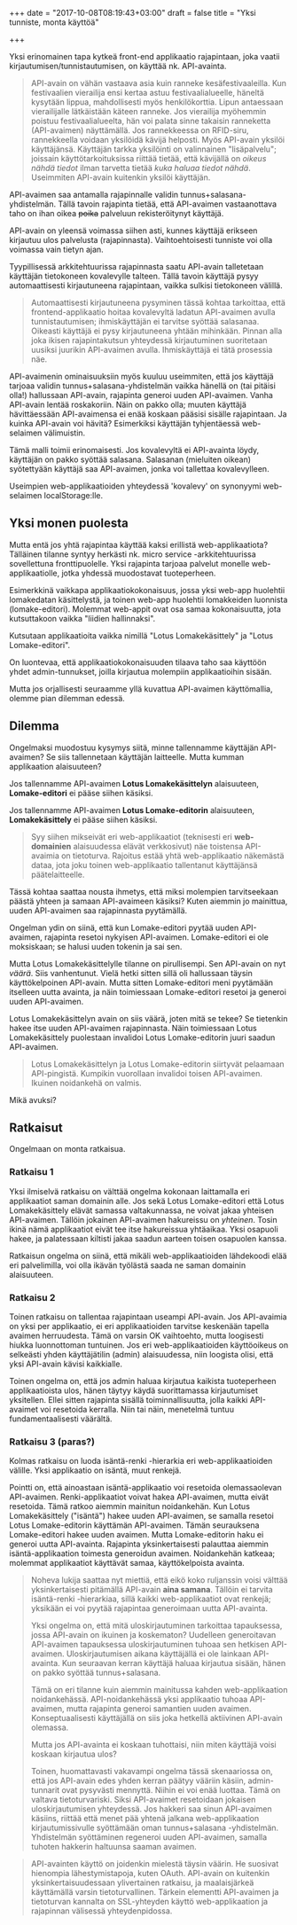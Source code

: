 +++
date = "2017-10-08T08:19:43+03:00"
draft = false
title = "Yksi tunniste, monta käyttöä"

+++

Yksi erinomainen tapa kytkeä front-end applikaatio rajapintaan, joka vaatii kirjautumisen/tunnistautumisen, on käyttää nk. API-avainta. 

> API-avain on vähän vastaava asia kuin ranneke kesäfestivaaleilla. Kun festivaalien vierailija ensi kertaa astuu festivaalialueelle, häneltä kysytään lippua, mahdollisesti myös henkilökorttia. Lipun antaessaan vierailijalle lätkäistään käteen ranneke. Jos vierailija myöhemmin poistuu festivaalialueelta, hän voi palata sinne takaisin ranneketta (API-avaimen) näyttämällä. Jos rannekkeessa on RFID-siru, rannekkeella voidaan yksilöidä kävijä helposti. Myös API-avain yksilöi käyttäjänsä. Käyttäjän tarkka yksilöinti on valinnainen "lisäpalvelu"; joissain käyttötarkoituksissa riittää tietää, että kävijällä on *oikeus nähdä tiedot* ilman tarvetta tietää *kuka haluaa tiedot nähdä*. Useimmiten API-avain kuitenkin yksilöi käyttäjän.

API-avaimen saa antamalla rajapinnalle validin tunnus+salasana-yhdistelmän. Tällä tavoin rajapinta tietää, että API-avaimen vastaanottava taho on ihan oikea ~~poika~~ palveluun rekisteröitynyt käyttäjä.

API-avain on yleensä voimassa siihen asti, kunnes käyttäjä erikseen kirjautuu ulos palvelusta (rajapinnasta). Vaihtoehtoisesti tunniste voi olla voimassa vain tietyn ajan. 

Tyypillisessä arkkitehtuurissa rajapinnasta saatu API-avain talletetaan käyttäjän tietokoneen kovalevylle talteen. Tällä tavoin käyttäjä pysyy automaattisesti kirjautuneena rajapintaan, vaikka sulkisi tietokoneen välillä. 

> Automaattisesti kirjautuneena pysyminen tässä kohtaa tarkoittaa, että frontend-applikaatio hoitaa kovalevyltä ladatun API-avaimen avulla tunnistautumisen; ihmiskäyttäjän ei tarvitse syöttää salasanaa. Oikeasti käyttäjä ei pysy kirjautuneena yhtään mihinkään. Pinnan alla joka ikisen rajapintakutsun yhteydessä kirjautuminen suoritetaan uusiksi juurikin API-avaimen avulla. Ihmiskäyttäjä ei tätä prosessia näe.

API-avaimenin ominaisuuksiin myös kuuluu useimmiten, että jos käyttäjä tarjoaa validin tunnus+salasana-yhdistelmän vaikka hänellä on (tai pitäisi olla!) hallussaan API-avain, rajapinta generoi uuden API-avaimen. Vanha API-avain lentää roskakoriin. Näin on pakko olla; muuten käyttäjä hävittäessään API-avaimensa ei enää koskaan pääsisi sisälle rajapintaan. Ja kuinka API-avain voi hävitä? Esimerkiksi käyttäjän tyhjentäessä web-selaimen välimuistin.

Tämä malli toimii erinomaisesti. Jos kovalevyltä ei API-avainta löydy, käyttäjän on pakko syöttää salasana. Salasanan (mieluiten oikean) syötettyään käyttäjä saa API-avaimen, jonka voi tallettaa kovalevylleen.

Useimpien web-applikaatioiden yhteydessä 'kovalevy' on synonyymi web-selaimen localStorage:lle. 

## Yksi monen puolesta

Mutta entä jos yhtä rajapintaa käyttää kaksi erillistä web-applikaatiota? Tälläinen tilanne syntyy herkästi nk. micro service -arkkitehtuurissa sovellettuna fronttipuolelle. Yksi rajapinta tarjoaa palvelut monelle web-applikaatiolle, jotka yhdessä muodostavat tuoteperheen. 

Esimerkkinä vaikkapa applikaatiokokonaisuus, jossa yksi web-app huolehtii lomakedatan käsittelystä, ja toinen web-app huolehtii lomakkeiden luonnista (lomake-editori). Molemmat web-appit ovat osa samaa kokonaisuutta, jota kutsuttakoon vaikka "liidien hallinnaksi". 

Kutsutaan applikaatioita vaikka nimillä "Lotus Lomakekäsittely" ja "Lotus Lomake-editori".

On luontevaa, että applikaatiokokonaisuuden tilaava taho saa käyttöön yhdet admin-tunnukset, joilla kirjautua molempiin applikaatioihin sisään.

Mutta jos orjallisesti seuraamme yllä kuvattua API-avaimen käyttömallia, olemme pian dilemman edessä.

## Dilemma

Ongelmaksi muodostuu kysymys siitä, minne tallennamme käyttäjän API-avaimen? Se siis tallennetaan käyttäjän laitteelle. Mutta kumman applikaation alaisuuteen?

Jos tallennamme API-avaimen **Lotus Lomakekäsittelyn** alaisuuteen, **Lomake-editori** ei pääse siihen käsiksi.

Jos tallennamme API-avaimen **Lotus Lomake-editorin** alaisuuteen, **Lomakekäsittely** ei pääse siihen käsiksi.

> Syy siihen mikseivät eri web-applikaatiot (teknisesti eri **web-domainien** alaisuudessa elävät verkkosivut) näe toistensa API-avaimia on tietoturva. Rajoitus estää yhtä web-applikaatio näkemästä dataa, jota joku toinen web-applikaatio tallentanut käyttäjänsä päätelaitteelle.

Tässä kohtaa saattaa nousta ihmetys, että miksi molempien tarvitseekaan päästä yhteen ja samaan API-avaimeen käsiksi? Kuten aiemmin jo mainittua, uuden API-avaimen saa rajapinnasta pyytämällä.

Ongelman ydin on siinä, että kun Lomake-editori pyytää uuden API-avaimen, rajapinta resetoi nykyisen API-avaimen. Lomake-editori ei ole moksiskaan; se halusi uuden tokenin ja sai sen. 

Mutta Lotus Lomakekäsittelylle tilanne on pirullisempi. Sen API-avain on nyt *väärä*. Siis vanhentunut. Vielä hetki sitten sillä oli hallussaan täysin käyttökelpoinen API-avain. Mutta sitten Lomake-editori meni pyytämään itselleen uutta avainta, ja näin toimiessaan Lomake-editori resetoi ja generoi uuden API-avaimen.

Lotus Lomakekäsittelyn avain on siis väärä, joten mitä se tekee? Se tietenkin hakee itse uuden API-avaimen rajapinnasta. Näin toimiessaan Lotus Lomakekäsittely puolestaan invalidoi Lotus Lomake-editorin juuri saadun API-avaimen.

> Lotus Lomakekäsittelyn ja Lotus Lomake-editorin siirtyvät pelaamaan API-pingistä. Kumpikin vuorollaan invalidoi toisen API-avaimen. Ikuinen noidankehä on valmis. 

Mikä avuksi?

## Ratkaisut

Ongelmaan on monta ratkaisua.

### Ratkaisu 1

Yksi ilmiselvä ratkaisu on välttää ongelma kokonaan laittamalla eri applikaatiot saman domainin alle. Jos sekä Lotus Lomake-editori että Lotus Lomakekäsittely elävät samassa valtakunnassa, ne voivat jakaa yhteisen API-avaimen. Tällöin jokainen API-avaimen hakureissu on *yhteinen*. Tosin ikinä nämä applikaatiot eivät tee itse hakureissua yhtäaikaa. Yksi osapuoli hakee, ja palatessaan kiltisti jakaa saadun aarteen toisen osapuolen kanssa.

Ratkaisun ongelma on siinä, että mikäli web-applikaatioiden lähdekoodi elää eri palvelimilla, voi olla ikävän työlästä saada ne saman domainin alaisuuteen.

### Ratkaisu 2

Toinen ratkaisu on tallentaa rajapintaan useampi API-avain. Jos API-avaimia on yksi per applikaatio, ei eri applikaatioiden tarvitse keskenään tapella avaimen herruudesta. Tämä on varsin OK vaihtoehto, mutta loogisesti hiukka luonnottoman tuntuinen. Jos eri web-applikaatioiden käyttöoikeus on selkeästi yhden käyttäjätilin (admin) alaisuudessa, niin loogista olisi, että yksi API-avain kävisi kaikkialle. 

Toinen ongelma on, että jos admin haluaa kirjautua kaikista tuoteperheen applikaatioista ulos, hänen täytyy käydä suorittamassa kirjautumiset yksitellen. Ellei sitten rajapinta sisällä toiminnallisuutta, jolla kaikki API-avaimet voi resetoida kerralla. Niin tai näin, menetelmä tuntuu fundamentaalisesti väärältä.

### Ratkaisu 3 (paras?)

Kolmas ratkaisu on luoda isäntä-renki -hierarkia eri web-applikaatioiden välille. Yksi applikaatio on isäntä, muut renkejä.

Pointti on, että ainoastaan isäntä-applikaatio voi resetoida olemassaolevan API-avaimen. Renki-applikaatiot voivat hakea API-avaimen, mutta eivät resetoida. Tämä ratkoo aiemmin mainitun noidankehän. Kun Lotus Lomakekäsittely ("isäntä") hakee uuden API-avaimen, se samalla resetoi Lotus Lomake-editorin käyttämän API-avaimen. Tämän seurauksena Lomake-editori hakee uuden avaimen. Mutta Lomake-editorin haku ei generoi uutta API-avainta. Rajapinta yksinkertaisesti palauttaa aiemmin isäntä-applikaation toimesta generoidun avaimen. Noidankehän katkeaa; molemmat applikaatiot käyttävät samaa, käyttökelpoista avainta.

> Noheva lukija saattaa nyt miettiä, että eikö koko ruljanssin voisi välttää yksinkertaisesti pitämällä API-avain **aina samana**. Tällöin ei tarvita isäntä-renki -hierarkiaa, sillä kaikki web-applikaatiot ovat renkejä; yksikään ei voi pyytää rajapintaa generoimaan uutta API-avainta.
>
> Yksi ongelma on, että mitä uloskirjautuminen tarkoittaa tapauksessa, jossa API-avain on ikuinen ja koskematon? Uudelleen generoitavan API-avaimen tapauksessa uloskirjautuminen tuhoaa sen hetkisen API-avaimen. Uloskirjautumisen aikana käyttäjällä ei ole lainkaan API-avainta. Kun seuraavan kerran käyttäjä haluaa kirjautua sisään, hänen on pakko syöttää tunnus+salasana.
>
> Tämä on eri tilanne kuin aiemmin mainitussa kahden web-applikaation noidankehässä. API-noidankehässä yksi applikaatio tuhoaa API-avaimen, mutta rajapinta generoi samantien uuden avaimen. Konseptuaalisesti käyttäjällä on siis joka hetkellä aktiivinen API-avain olemassa. 
>
> Mutta jos API-avainta ei koskaan tuhottaisi, niin miten käyttäjä voisi koskaan kirjautua ulos?
>
> Toinen, huomattavasti vakavampi ongelma tässä skenaariossa on, että jos API-avain edes yhden kerran päätyy vääriin käsiin, admin-tunnarit ovat pysyvästi mennyttä. Niihin ei voi enää luottaa. Tämä on valtava tietoturvariski. Siksi API-avaimet resetoidaan jokaisen uloskirjautumisen yhteydessä. Jos hakkeri saa sinun API-avaimen käsiins, riittää että menet pää yhtenä jalkana web-applikaation kirjautumissivulle syöttämään oman tunnus+salasana -yhdistelmän. Yhdistelmän syöttäminen regeneroi uuden API-avaimen, samalla tuhoten hakkerin haltuunsa saaman avaimen.

> API-avainten käyttö on joidenkin mielestä täysin väärin. He suosivat hienompia lähestymistapoja, kuten OAuth. API-avain on kuitenkin yksinkertaisuudessaan ylivertainen ratkaisu, ja maalaisjärkeä käyttämällä varsin tietoturvallinen. Tärkein elementti API-avaimen ja tietoturvan kannalta on SSL-yhteyden käyttö web-applikaation ja rajapinnan välisessä yhteydenpidossa.


